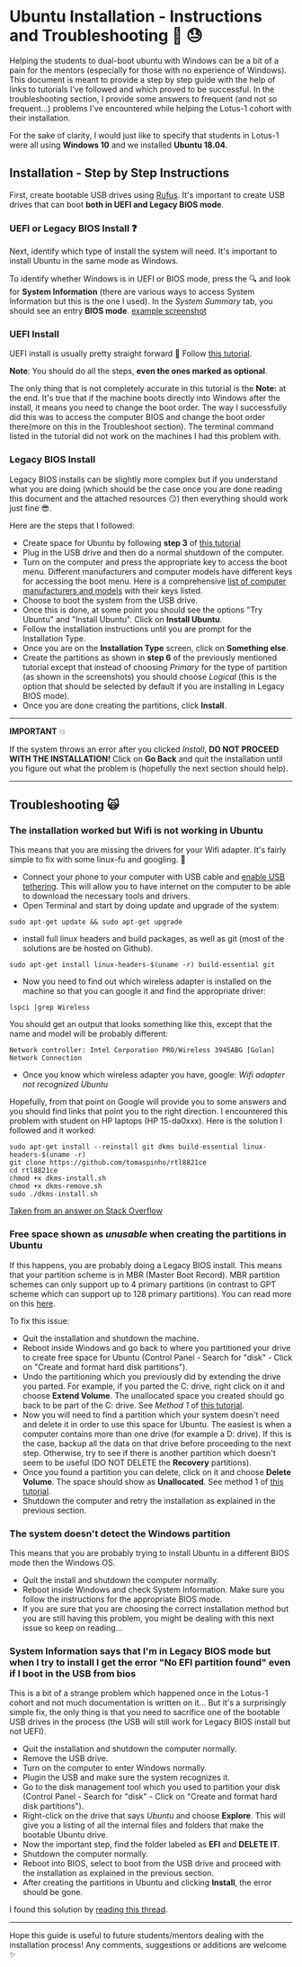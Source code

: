 # Ubuntu Installation - Instructions and Troubleshooting :grimacing: :sweat:

Helping the students to dual-boot ubuntu with Windows can be a bit of a pain for the mentors (especially for those with no experience of Windows).
This document is meant to provide a step by step guide with the help of links to tutorials I've followed and which proved to be successful.
In the troubleshooting section, I provide some answers to frequent (and not so frequent...) problems I've encountered while helping the Lotus-1 cohort with their installation.

For the sake of clarity, I would just like to specify that students in Lotus-1 were all using **Windows 10** and we installed **Ubuntu 18.04**.

## Installation - Step by Step Instructions

First, create bootable USB drives using [Rufus](https://rufus.ie/).
It's important to create USB drives that can boot **both in UEFI and Legacy BIOS mode**.

### UEFI or Legacy BIOS Install :question:

Next, identify which type of install the system will need. It's important to install Ubuntu in the same mode as Windows.

To identify whether Windows is in UEFI or BIOS mode, press the :mag: and look for **System Information** (there are various ways to access System Information but this is the one I used). In the *System Summary* tab, you should see an entry **BIOS mode**.
[example screenshot](https://www.tenforums.com/attachments/tutorials/136343d1495570285-check-if-windows-10-using-uefi-legacy-bios-legacy_bios_msinfo32.jpg)

### UEFI Install

UEFI install is usually pretty straight forward :pray:
Follow [this tutorial](https://itsfoss.com/install-ubuntu-1404-dual-boot-mode-windows-8-81-uefi/).

**Note**: You should do all the steps, **even the ones marked as optional**.

The only thing that is not completely accurate in this tutorial is the **Note:** at the end.
It's true that if the machine boots directly into Windows after the install, it means you need to change the
boot order. The way I successfully did this was to access the computer BIOS and change the boot order there(more on this in the Troubleshoot section). The terminal command listed in the tutorial did not work on the machines I had this problem with.

### Legacy BIOS Install

Legacy BIOS installs can be slightly more complex but if you understand what you are doing (which should be the case once you are done reading this document and the attached resources :smirk:) then everything should work just fine :sunglasses:.

Here are the steps that I followed:
- Create space for Ubuntu by following **step 3** of [this tutorial](https://itsfoss.com/install-ubuntu-1404-dual-boot-mode-windows-8-81-uefi/)
- Plug in the USB drive and then do a normal shutdown of the computer.
- Turn on the computer and press the appropriate key to access the boot menu. Different manufacturers and computer models have different keys for accessing the boot menu. Here is a comprehensive [list of computer manufacturers and models](https://kb.wisc.edu/page.php?id=58779) with their keys listed.
- Choose to boot the system from the USB drive.
- Once this is done, at some point you should see the options "Try Ubuntu" and "Install Ubuntu". Click on **Install Ubuntu**.
- Follow the installation instructions until you are prompt for the Installation Type.
- Once you are on the **Installation Type** screen, click on **Something else**.
- Create the partitions as shown in **step 6** of the previously mentioned tutorial except that instead of choosing *Primary* for the type of partition (as shown in the screenshots) you should choose *Logical* (this is the option that should be selected by default if you are installing in Legacy BIOS mode).
- Once you are done creating the partitions, click **Install**.

---
**IMPORTANT** :boom:

If the system throws an error after you clicked *Install*, **DO NOT PROCEED WITH THE INSTALLATION!** Click on **Go Back** and quit the installation until you figure out what the problem is (hopefully the next section should help).

---

## Troubleshooting :scream_cat:

### The installation worked but Wifi is not working in Ubuntu

This means that you are missing the drivers for your Wifi adapter. It's fairly simple to fix with some linux-fu and googling. :muscle:

- Connect your phone to your computer with USB cable and [enable USB tethering](https://www.youtube.com/watch?v=LvMZW_ztf14). This will allow you to have internet on the computer to be able to download the necessary tools and drivers.
- Open Terminal and start by doing update and upgrade of the system:
```
sudo apt-get update && sudo apt-get upgrade
```
- install full linux headers and build packages, as well as git (most of the solutions are be hosted on Github).
```
sudo apt-get install linux-headers-$(uname -r) build-essential git
```
- Now you need to find out which wireless adapter is installed on the machine so that you can google it and find the appropriate driver:
```
lspci |grep Wireless
```
You should get an output that looks something like this, except that the name and model will be probably different:
```
Network controller: Intel Corporation PRO/Wireless 3945ABG [Golan] Network Connection
```
- Once you know which wireless adapter you have, google: *Wifi adapter not recognized Ubuntu <the name and model you got from previous step>*

Hopefully, from that point on Google will provide you to some answers and you should find links that point you to the right direction. I encountered this problem with student on HP laptops (HP 15-da0xxx). Here is the solution I followed and it worked:
```
sudo apt-get install --reinstall git dkms build-essential linux-headers-$(uname -r)
git clone https://github.com/tomaspinho/rtl8821ce
cd rtl8821ce
chmod +x dkms-install.sh
chmod +x dkms-remove.sh
sudo ./dkms-install.sh
```
[Taken from an answer on Stack Overflow](https://askubuntu.com/questions/990378/wi-fi-not-working-on-lenovo-thinkpad-e570-realtek-rtl8821ce)

### Free space shown as *unusable* when creating the partitions in Ubuntu

If this happens, you are probably doing a Legacy BIOS install. This means that your partition scheme is in MBR (Master Boot Record). MBR partition schemes can only support up to 4 primary partitions (in contrast to GPT scheme which can support up to 128 primary partitions).
You can read more on this [here](https://www.howtogeek.com/193669/whats-the-difference-between-gpt-and-mbr-when-partitioning-a-drive/).

To fix this issue:
- Quit the installation and shutdown the machine.
- Reboot inside Windows and go back to where you partitioned your drive to create free space for Ubuntu (Control Panel - Search for "disk" - Click on "Create and format hard disk partitions").
- Undo the partitioning which you previously did by extending the drive you parted. For example, if you parted the C: drive, right click on it and choose **Extend Volume**. The unallocated space you created should go back to be part of the C: drive. See *Method 1* of [this tutorial](https://www.intowindows.com/how-to-extend-system-partition-in-windows-8-1/).
- Now you will need to find a partition which your system doesn't need and delete it in order to use this space for Ubuntu. The easiest is when a computer contains more than one drive (for example a D: drive). If this is the case, backup all the data on that drive before proceeding to the next step. Otherwise, try to see if there is another partition which doesn't seem to be useful (DO NOT DELETE the **Recovery** partitions).
- Once you found a partition you can delete, click on it and choose **Delete Volume**. The space should show as **Unallocated**. See method 1 of [this tutorial](https://www.thewindowsclub.com/delete-volume-drive-partition-windows-10).
- Shutdown the computer and retry the installation as explained in the previous section.

### The system doesn't detect the Windows partition

This means that you are probably trying to install Ubuntu in a different BIOS mode then the Windows OS.
- Quit the install and shutdown the computer normally.
- Reboot inside Windows and check System Information. Make sure you follow the instructions for the appropriate BIOS mode.
- If you are sure that you are choosing the correct installation method but you are still having this problem, you might be dealing with this next issue so keep on reading...

### System Information says that I'm in Legacy BIOS mode but when I try to install I get the error "No EFI partition found" even if I boot in the USB from bios

This is a bit of a strange problem which happened once in the Lotus-1 cohort and not much documentation is written on it... But it's a surprisingly simple fix, the only thing is that you need to sacrifice one of the bootable USB drives in the process (the USB will still work for Legacy BIOS install but not UEFI).
- Quit the installation and shutdown the computer normally.
- Remove the USB drive.
- Turn on the computer to enter Windows normally.
- Plugin the USB and make sure the system recognizes it.
- Go to the disk management tool which you used to partition your disk (Control Panel - Search for "disk" - Click on "Create and format hard disk partitions").
- Right-click on the drive that says *Ubuntu* and choose **Explore**. This will give you a listing of all the internal files and folders that make the bootable Ubuntu drive.
- Now the important step, find the folder labeled as **EFI** and **DELETE IT**.
- Shutdown the computer normally.
- Reboot into BIOS, select to boot from the USB drive and proceed with the installation as explained in the previous section.
- After creating the partitions in Ubuntu and clicking **Install**, the error should be gone.

I found this solution by [reading this thread](https://askubuntu.com/questions/1122650/no-efi-system-partition-was-found-but-i-dont-have-a-uefi-and-the-installer-is-i).

---

Hope this guide is useful to future students/mentors dealing with the installation process! Any comments, suggestions or additions are welcome :sparkles:
